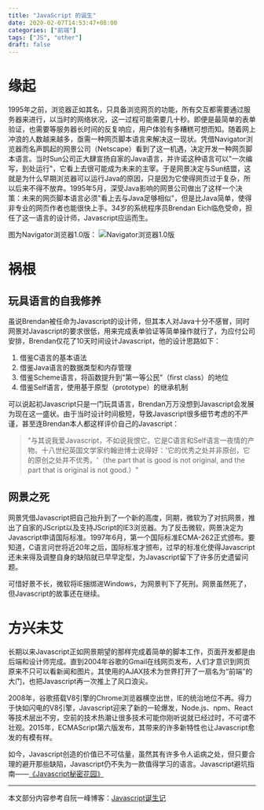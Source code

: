 ```yaml
---
title: "JavaScript 的诞生"
date: 2020-02-07T14:53:47+08:00
categories: ["前端"]
tags: ["JS", "other"]
draft: false
---
```


# 缘起

1995年之前，浏览器正如其名，只具备浏览网页的功能，所有交互都需要通过服务器来进行，以当时的网络状况，这一过程可能需要几十秒。即便是最简单的表单验证，也需要等服务器长时间的反复响应，用户体验有多糟糕可想而知。随着网上冲浪的人数越来越多，亟需一种网页脚本语言来解决这一现状。凭借Navigator浏览器而名声鹊起的网景公司（Netscape）看到了这一机遇，决定开发一种网页脚本语言。当时Sun公司正大肆宣扬自家的Java语言，并许诺这种语言可以"一次编写，到处运行"，它看上去很可能成为未来的主宰。于是网景决定与Sun结盟，这就是为什么早期浏览器可以运行Java的原因，只是因为它使得网页过于复杂，所以后来不得不放弃。1995年5月，深受Java影响的网景公司做出了这样一个决策：未来的网页脚本语言必须"看上去与Java足够相似"，但是比Java简单，使得非专业的网页作者也能很快上手。34岁的系统程序员Brendan Eich临危受命，担任了这一语言的设计师，Javascript应运而生。

图为Navigator浏览器1.0版：
![Navigator浏览器1.0版](/images/tooj/01.jpg)

# 祸根

## 玩具语言的自我修养

虽说Brendan被任命为Javascript的设计师，但其本人对Java十分不感冒，同时网景对Javascript的要求很低，用来完成表单验证等简单操作就行了，为应付公司安排，Brendan仅花了10天时间设计Javascript，他的设计思路如下：

1. 借鉴C语言的基本语法
2. 借鉴Java语言的数据类型和内存管理
3. 借鉴Scheme语言，将函数提升到"第一等公民"（first class）的地位
4. 借鉴Self语言，使用基于原型（prototype）的继承机制

可以说起初Javascript只是一门玩具语言，Brendan万万没想到Javascript会发展为现在这一盛状。由于当时设计时间极短，导致Javascript很多细节考虑的不严谨，甚至连Brendan本人都这样评价自己的Javascript：

> "与其说我爱Javascript，不如说我恨它。它是C语言和Self语言一夜情的产物。十八世纪英国文学家约翰逊博士说得好：'它的优秀之处并非原创，它的原创之处并不优秀。'（the part that is good is not original, and the part that is original is not good.）"

## 网景之死

网景凭借Javascript把自己抬升到了一个新的高度，同期，微软为了对抗网景，推出了自家的JScript以及支持JScript的IE3浏览器。为了反击微软，网景决定为Javascript申请国际标准。1997年6月，第一个国际标准ECMA-262正式颁布。要知道，C语言问世将近20年之后，国际标准才颁布，过早的标准化使得Javascript还未来得及调整自身的缺陷就已早早定型，为Javascript留下了许多历史遗留问题。

可惜好景不长，微软将IE捆绑进Windows，为网景判下了死刑。网景虽然死了，但Javascript的故事还在继续。

# 方兴未艾

长期以来Javascript正如网景期望的那样完成着简单的脚本工作，页面开发都是由后端和设计师完成。直到2004年谷歌的Gmail在线网页发布，人们才意识到网页原来不只可以看新闻和图片。其使用的AJAX技术为世界打开了一扇名为“前端”的大门，也把Javascript再一次推上了风口浪尖。

2008年，谷歌搭载V8引擎的Chrome浏览器横空出世，IE的统治地位不再。得力于快如闪电的V8引擎，Javascript迎来了新的一轮爆发，Node.js、npm、React等技术层出不穷，空前的技术热潮让很多技术可能你刚听说就已经过时，不可谓不壮观。2015年，ECMAScript第六版发布，其带来的许多新特性也让Javascript愈发的有模有样。

如今，Javascript创造的价值已不可估量，虽然其有许多令人诟病之处，但只要合理的避开那些缺陷，Javascript仍不失为一款值得学习的语言。Javascript避坑指南——[《Javascript秘密花园》](http://bonsaiden.github.io/JavaScript-Garden/zh/)

---

本文部分内容参考自阮一峰博客：[Javascript诞生记](http://www.ruanyifeng.com/blog/2011/06/birth_of_javascript.html)
